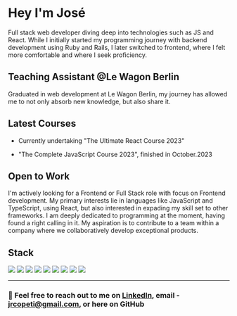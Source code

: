 # Hey I'm José 

Full stack web developer diving deep into technologies such as JS and React.
While I initially started my programming journey with backend development using Ruby and Rails, I later switched to frontend, where I felt more comfortable and where I seek proficiency.

## Teaching Assistant @Le Wagon Berlin

Graduated in web development at Le Wagon Berlin, my journey has allowed me to not only absorb new knowledge, but also share it. 

## Latest Courses

- Currently undertaking "The Ultimate React Course 2023" 

- "The Complete JavaScript Course 2023", finished in October.2023

## Open to Work

I'm actively looking for a Frontend or Full Stack role with focus on Frontend development. My primary interests lie in languages like JavaScript and TypeScript, using  React, but also interested in expading my skill set to other frameworks.
I am deeply dedicated to programming at the moment, having found a right calling in it. My aspiration is to contribute to a team within a company where we collaboratively develop exceptional products.

## Stack
![](https://img.shields.io/badge/React-20232A?style=plastic&logo=react&logoColor=61DAFB)
![](https://img.shields.io/badge/JavaScript-F7DF1E?style=plastic&logo=javascript&logoColor=black)
![](https://img.shields.io/badge/Ruby-CC342D?style=plastic&logo=ruby&logoColor=white)
![](https://img.shields.io/badge/Ruby_on_Rails-CC0000?style=plastic&logo=ruby-on-rails&logoColor=white)
![](https://img.shields.io/badge/HTML5-E34F26?style=plastic&logo=html5&logoColor=white)
![](https://img.shields.io/badge/CSS3-1572B6?style=plastic&logo=css3&logoColor=white)
![](https://img.shields.io/badge/Sass-CC6699?style=plastic&logo=sass&logoColor=white)
![](https://img.shields.io/badge/PostgreSQL-316192?style=plastic&logo=postgresql&logoColor=white)
![](https://img.shields.io/badge/Git-F05032?style=plastic&logo=git&logoColor=white)


---

### 📩 Feel free to reach out to me on [LinkedIn](https://www.linkedin.com/in/josecopeti/), email - jrcopeti@gmail.com, or here on GitHub 
